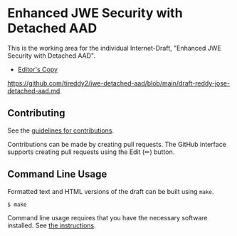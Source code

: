 # Enhanced JWE Security with Detached AAD

This is the working area for the individual Internet-Draft, "Enhanced JWE Security with Detached AAD".

* [Editor's Copy](https://github.com/tireddy2/jwe-detached-aad/draft-reddy-jose-detached-aad.txt)


https://github.com/tireddy2/jwe-detached-aad/blob/main/draft-reddy-jose-detached-aad.md

## Contributing

See the
[guidelines for contributions](https://github.com/tireddy2/jwe-detached-aad/blob/main/draft-reddy-jose-detached-aad/CONTRIBUTING.md).

Contributions can be made by creating pull requests.
The GitHub interface supports creating pull requests using the Edit (✏) button.


## Command Line Usage

Formatted text and HTML versions of the draft can be built using `make`.

```sh
$ make
```

Command line usage requires that you have the necessary software installed.  See
[the instructions](https://github.com/martinthomson/i-d-template/blob/main/doc/SETUP.md).

